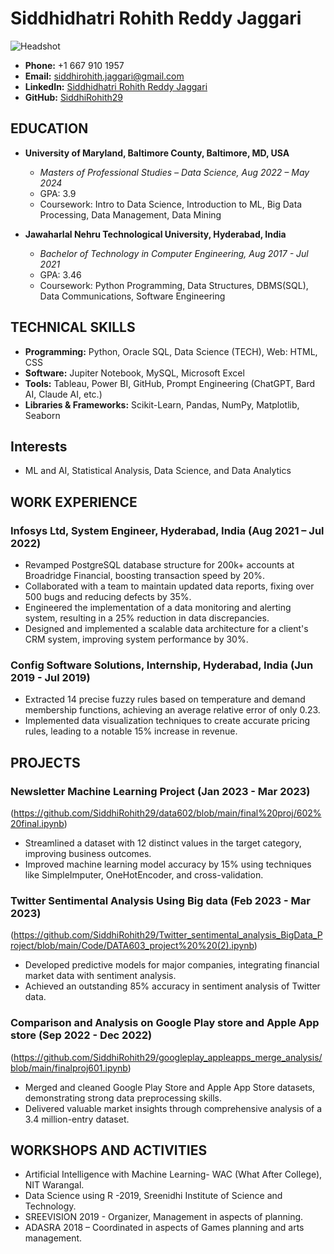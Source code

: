 # Siddhidhatri Rohith Reddy Jaggari
![Headshot](https://github.com/SiddhiRohith29/UMBC-DATA606-Capstone/blob/main/docs/mainpic.JPG)
- **Phone:** +1 667 910 1957
- **Email:** siddhirohith.jaggari@gmail.com
- **LinkedIn:** [Siddhidhatri Rohith Reddy Jaggari](https://www.linkedin.com/in/siddhidhatri-rohith-reddy-jaggari-a4aa42183/)
- **GitHub:** [SiddhiRohith29](https://github.com/SiddhiRohith29)

## EDUCATION

- **University of Maryland, Baltimore County, Baltimore, MD, USA**
  - *Masters of Professional Studies – Data Science, Aug 2022 – May 2024*
  - GPA: 3.9
  - Coursework: Intro to Data Science, Introduction to ML, Big Data Processing, Data Management, Data Mining

- **Jawaharlal Nehru Technological University, Hyderabad, India**
  - *Bachelor of Technology in Computer Engineering, Aug 2017 - Jul 2021*
  - GPA: 3.46
  - Coursework: Python Programming, Data Structures, DBMS(SQL), Data Communications, Software Engineering

## TECHNICAL SKILLS

- **Programming:** Python, Oracle SQL, Data Science (TECH), Web: HTML, CSS
- **Software:** Jupiter Notebook, MySQL, Microsoft Excel
- **Tools:** Tableau, Power BI, GitHub, Prompt Engineering (ChatGPT, Bard AI, Claude AI, etc.)
- **Libraries & Frameworks:** Scikit-Learn, Pandas, NumPy, Matplotlib, Seaborn

## Interests

- ML and AI, Statistical Analysis, Data Science, and Data Analytics

## WORK EXPERIENCE

### Infosys Ltd, System Engineer, Hyderabad, India (Aug 2021 – Jul 2022)

- Revamped PostgreSQL database structure for 200k+ accounts at Broadridge Financial, boosting transaction speed by 20%.
- Collaborated with a team to maintain updated data reports, fixing over 500 bugs and reducing defects by 35%.
- Engineered the implementation of a data monitoring and alerting system, resulting in a 25% reduction in data discrepancies.
- Designed and implemented a scalable data architecture for a client's CRM system, improving system performance by 30%.

### Config Software Solutions, Internship, Hyderabad, India (Jun 2019 - Jul 2019)

- Extracted 14 precise fuzzy rules based on temperature and demand membership functions, achieving an average relative error of only 0.23.
- Implemented data visualization techniques to create accurate pricing rules, leading to a notable 15% increase in revenue.

## PROJECTS

### Newsletter Machine Learning Project (Jan 2023 - Mar 2023) 
   (https://github.com/SiddhiRohith29/data602/blob/main/final%20proj/602%20final.ipynb)

- Streamlined a dataset with 12 distinct values in the target category, improving business outcomes.
- Improved machine learning model accuracy by 15% using techniques like SimpleImputer, OneHotEncoder, and cross-validation.

### Twitter Sentimental Analysis Using Big data (Feb 2023 - Mar 2023)
   (https://github.com/SiddhiRohith29/Twitter_sentimental_analysis_BigData_Project/blob/main/Code/DATA603_project%20%20(2).ipynb)
- Developed predictive models for major companies, integrating financial market data with sentiment analysis.
- Achieved an outstanding 85% accuracy in sentiment analysis of Twitter data.

### Comparison and Analysis on Google Play store and Apple App store (Sep 2022 - Dec 2022)
   (https://github.com/SiddhiRohith29/googleplay_appleapps_merge_analysis/blob/main/finalproj601.ipynb)
- Merged and cleaned Google Play Store and Apple App Store datasets, demonstrating strong data preprocessing skills.
- Delivered valuable market insights through comprehensive analysis of a 3.4 million-entry dataset.

## WORKSHOPS AND ACTIVITIES

- Artificial Intelligence with Machine Learning- WAC (What After College), NIT Warangal.
- Data Science using R -2019, Sreenidhi Institute of Science and Technology.
- SREEVISION 2019 - Organizer, Management in aspects of planning.
- ADASRA 2018 – Coordinated in aspects of Games planning and arts management.